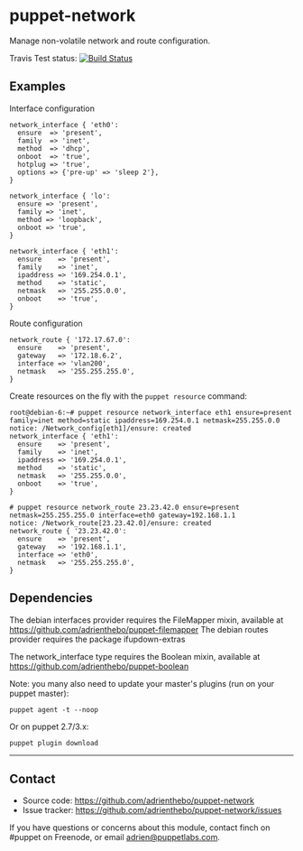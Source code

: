 puppet-network
==============

Manage non-volatile network and route configuration.

Travis Test status: [![Build Status](https://travis-ci.org/adrienthebo/puppet-network.png?branch=master)](https://travis-ci.org/adrienthebo/puppet-network)

Examples
--------

Interface configuration

    network_interface { 'eth0':
      ensure  => 'present',
      family  => 'inet',
      method  => 'dhcp',
      onboot  => 'true',
      hotplug => 'true',
      options => {'pre-up' => 'sleep 2'},
    }

    network_interface { 'lo':
      ensure => 'present',
      family => 'inet',
      method => 'loopback',
      onboot => 'true',
    }

    network_interface { 'eth1':
      ensure    => 'present',
      family    => 'inet',
      ipaddress => '169.254.0.1',
      method    => 'static',
      netmask   => '255.255.0.0',
      onboot    => 'true',
    }

Route configuration

    network_route { '172.17.67.0':
      ensure    => 'present',
      gateway   => '172.18.6.2',
      interface => 'vlan200',
      netmask   => '255.255.255.0',
    }

Create resources on the fly with the `puppet resource` command:

    root@debian-6:~# puppet resource network_interface eth1 ensure=present family=inet method=static ipaddress=169.254.0.1 netmask=255.255.0.0
    notice: /Network_config[eth1]/ensure: created
    network_interface { 'eth1':
      ensure    => 'present',
      family    => 'inet',
      ipaddress => '169.254.0.1',
      method    => 'static',
      netmask   => '255.255.0.0',
      onboot    => 'true',
    }

    # puppet resource network_route 23.23.42.0 ensure=present netmask=255.255.255.0 interface=eth0 gateway=192.168.1.1
    notice: /Network_route[23.23.42.0]/ensure: created
    network_route { '23.23.42.0':
      ensure    => 'present',
      gateway   => '192.168.1.1',
      interface => 'eth0',
      netmask   => '255.255.255.0',
    }

Dependencies
------------

The debian interfaces provider requires the FileMapper mixin, available at https://github.com/adrienthebo/puppet-filemapper
The debian routes provider requires the package ifupdown-extras

The network_interface type requires the Boolean mixin, available at https://github.com/adrienthebo/puppet-boolean

Note: you many also need to update your master's plugins (run on your puppet master):

    puppet agent -t --noop

Or on puppet 2.7/3.x:

    puppet plugin download

- - -

Contact
-------

  * Source code: https://github.com/adrienthebo/puppet-network
  * Issue tracker: https://github.com/adrienthebo/puppet-network/issues

If you have questions or concerns about this module, contact finch on #puppet
on Freenode, or email adrien@puppetlabs.com.
